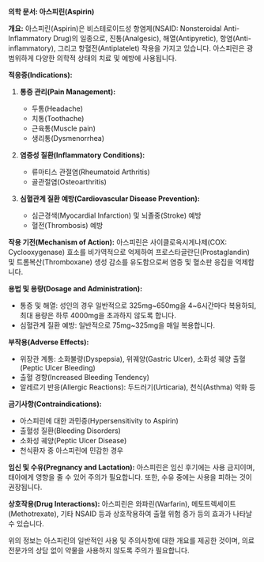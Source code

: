 **의학 문서: 아스피린(Aspirin)**

**개요:**
아스피린(Aspirin)은 비스테로이드성 항염제(NSAID: Nonsteroidal Anti-Inflammatory Drug)의 일종으로, 진통(Analgesic), 해열(Antipyretic), 항염(Anti-inflammatory), 그리고 항혈전(Antiplatelet) 작용을 가지고 있습니다. 아스피린은 광범위하게 다양한 의학적 상태의 치료 및 예방에 사용됩니다.

**적응증(Indications):**
1. **통증 관리(Pain Management):** 
   - 두통(Headache)
   - 치통(Toothache)
   - 근육통(Muscle pain)
   - 생리통(Dysmenorrhea)

2. **염증성 질환(Inflammatory Conditions):**
   - 류마티스 관절염(Rheumatoid Arthritis)
   - 골관절염(Osteoarthritis)

3. **심혈관계 질환 예방(Cardiovascular Disease Prevention):**
   - 심근경색(Myocardial Infarction) 및 뇌졸중(Stroke) 예방
   - 혈전(Thrombosis) 예방

**작용 기전(Mechanism of Action):**
아스피린은 사이클로옥시게나제(COX: Cyclooxygenase) 효소를 비가역적으로 억제하여 프로스타글란딘(Prostaglandin) 및 트롬복산(Thromboxane) 생성 감소를 유도함으로써 염증 및 혈소판 응집을 억제합니다.

**용법 및 용량(Dosage and Administration):**
- 통증 및 해열: 성인의 경우 일반적으로 325mg~650mg을 4~6시간마다 복용하되, 최대 용량은 하루 4000mg을 초과하지 않도록 합니다.
- 심혈관계 질환 예방: 일반적으로 75mg~325mg을 매일 복용합니다.

**부작용(Adverse Effects):**
- 위장관 계통: 소화불량(Dyspepsia), 위궤양(Gastric Ulcer), 소화성 궤양 출혈(Peptic Ulcer Bleeding)
- 출혈 경향(Increased Bleeding Tendency)
- 알레르기 반응(Allergic Reactions): 두드러기(Urticaria), 천식(Asthma) 악화 등

**금기사항(Contraindications):**
- 아스피린에 대한 과민증(Hypersensitivity to Aspirin)
- 출혈성 질환(Bleeding Disorders)
- 소화성 궤양(Peptic Ulcer Disease)
- 천식환자 중 아스피린에 민감한 경우

**임신 및 수유(Pregnancy and Lactation):**
아스피린은 임신 후기에는 사용 금지이며, 태아에게 영향을 줄 수 있어 주의가 필요합니다. 또한, 수유 중에는 사용을 피하는 것이 권장됩니다.

**상호작용(Drug Interactions):**
아스피린은 와파린(Warfarin), 메토트렉세이트(Methotrexate), 기타 NSAID 등과 상호작용하여 출혈 위험 증가 등의 효과가 나타날 수 있습니다.

위의 정보는 아스피린의 일반적인 사용 및 주의사항에 대한 개요를 제공한 것이며, 의료 전문가의 상담 없이 약물을 사용하지 않도록 주의가 필요합니다.
